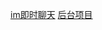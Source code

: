 [im即时聊天](https://github.com/alberliu/gim/tree/main)
[后台项目](https://github.com/go-admin-team/go-admin/tree/master)
